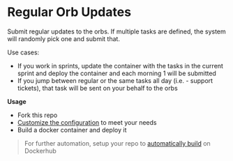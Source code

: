 # Regular Orb Updates

Submit regular updates to the orbs.  If multiple tasks are defined, the system will randomly pick one and submit that.

Use cases:
 * If you work in sprints, update the container with the tasks in the current sprint and deploy the container and each morning 1 will be submitted
 * If you jump between regular or the same tasks all day (i.e. - support tickets), that task will be sent on your behalf to the orbs

**Usage**

 * Fork this repo
 * [Customize the configuration](https://github.com/realpage/regular-orb-updates/blob/master/config/updates.php) to meet your needs
 * Build a docker container and deploy it
 
 > For further automation, setup your repo to [automatically build](https://docs.docker.com/docker-hub/builds/) on Dockerhub